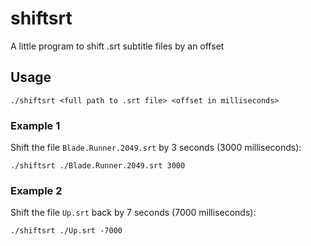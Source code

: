 # shiftsrt

A little program to shift .srt subtitle files by an offset

## Usage

```
./shiftsrt <full path to .srt file> <offset in milliseconds>
```

### Example 1

Shift the file `Blade.Runner.2049.srt` by 3 seconds (3000 milliseconds):

```
./shiftsrt ./Blade.Runner.2049.srt 3000
```

### Example 2

Shift the file `Up.srt` back by 7 seconds (7000 milliseconds):

```
./shiftsrt ./Up.srt -7000
```


